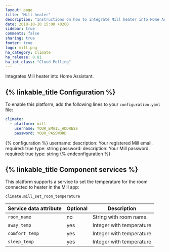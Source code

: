 ```yaml
---
layout: page
title: "Mill heater"
description: "Instructions on how to integrate Mill heater into Home Assistant."
date: 2018-10-10 15:00 +0200
sidebar: true
comments: false
sharing: true
footer: true
logo: mill.png
ha_category: Climate
ha_release: 0.81
ha_iot_class: "Cloud Polling"
---
```


Integrates Mill heater into Home Assistant.

## {% linkable_title Configuration %}

To enable this platform, add the following lines to your `configuration.yaml` file:

```yaml
climate:
  - platform: mill
    username: YOUR_EMAIL_ADDRESS
    password: YOUR_PASSWORD
```

{% configuration %}
username:
  description: Your registered Mill email.
  required: true
  type: string
password:
  description: Your Mill password.
  required: true
  type: string 
{% endconfiguration %}

## {% linkable_title Component services %}

This platform supports a service to set the temperature for the room connected to heater in the Mill app:

`climate.mill_set_room_temperature`


| Service data attribute | Optional | Description |
| ---------------------- | -------- | ----------- |
| `room_name` | no | String with room name.
| `away_temp` | yes | Integer with temperature
| `comfort_temp` | yes | Integer with temperature
| `sleep_temp` | yes | Integer with temperature
